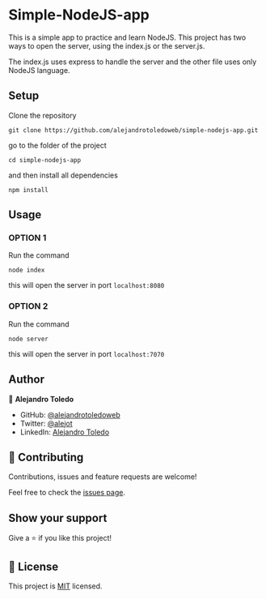 # Simple-NodeJS-app

This is a simple app to practice and learn NodeJS.
This project has two ways to open the server, using the index.js or the server.js.

The index.js uses express to handle the server and the other file uses only NodeJS language.

## Setup

Clone the repository 

`git clone https://github.com/alejandrotoledoweb/simple-nodejs-app.git`

go to the folder of the project

`cd simple-nodejs-app`

and then install all dependencies

`npm install` 


## Usage

### OPTION 1

Run the command 

`node index`

this will open the server in port `localhost:8080`

### OPTION 2

Run the command 

`node server`

this will open the server in port `localhost:7070`

## Author

👤 **Alejandro Toledo**

- GitHub: [@alejandrotoledoweb](https://github.com/alejandrotoledoweb)
- Twitter: [@alejot](https://twitter.com/alejot) 
- LinkedIn: [Alejandro Toledo](https://www.linkedin.com/in/alejandro-toledo-3b444b109/) 

## 🤝 Contributing

Contributions, issues and feature requests are welcome!

Feel free to check the [issues page](issues/).

## Show your support

Give a ⭐️ if you like this project!


## 📝 License

This project is [MIT](https://opensource.org/licenses/MIT) licensed.

